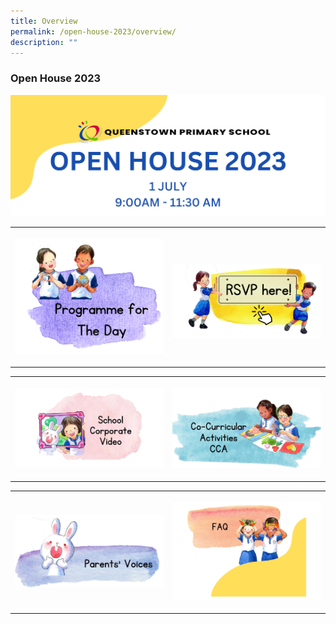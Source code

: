 ```yaml
---
title: Overview
permalink: /open-house-2023/overview/
description: ""
---
```

### **Open House 2023**

![](/images/Open%20House%202023/oh23-banner5.png)

<table> 
		<tbody><tr><th style="width:50%">
<p><a href="/open-house-2023/schedule/">
<img src="/images/Open%20House%202023/oh23-schedule6c.png">
</a></p>
</th><th style="width:50%">
<p><a target="_blank" href="https://go.gov.sg/qtpsopenhouse2023">
<img align="right" src="/images/Open%20House%202023/oh23-rsvp6.png">
	</a></p></th></tr>	
	</tbody></table>
	
<table>
	<tbody><tr>
				<th style="width:50%">
<p><a href="/open-house-2023/corpvideo/">
<img src="/images/Open%20House%202023/oh23-schcorpvid5b.png" style="width:100%">
</a></p>
		</th><th style="width:50%">
<p><a href="/open-house-2023/cca/">
<img src="/images/Open%20House%202023/oh23-cca6a.png" style="width:100%">
	</a></p></th></tr>
	</tbody></table>
	
<table>
	<tbody><tr><th style="width:50%">
<p><a href="/open-house-2023/parentvoices/">
<img src="/images/Open%20House%202023/oh23-parvoices6.png" style="width:100%">
</a></p>	
			</th><th style="width:50%">
<p><a href="/open-house-2023/faq/">
<img src="/images/Open%20House%202023/oh23-faq5a.png" style="width:100%">
	</a></p></th></tr>
</tbody></table>